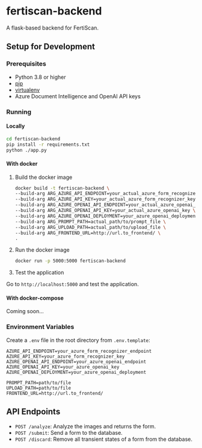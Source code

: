 # fertiscan-backend

A flask-based backend for FertiScan.

## Setup for Development

### Prerequisites

- Python 3.8 or higher
- [pip](https://pip.pypa.io/en/stable/installation/)
- [virtualenv](https://virtualenv.pypa.io/en/latest/installation.html)
- Azure Document Intelligence and OpenAI API keys

### Running

#### Locally

```sh
cd fertiscan-backend
pip install -r requirements.txt
python ./app.py
```

#### With docker

1. Build the docker image

    ```bash
    docker build -t fertiscan-backend \
    --build-arg ARG_AZURE_API_ENDPOINT=your_actual_azure_form_recognizer_endpoint \
    --build-arg ARG_AZURE_API_KEY=your_actual_azure_form_recognizer_key \
    --build-arg ARG_AZURE_OPENAI_API_ENDPOINT=your_actual_azure_openai_endpoint \
    --build-arg ARG_AZURE_OPENAI_API_KEY=your_actual_azure_openai_key \
    --build-arg ARG_AZURE_OPENAI_DEPLOYMENT=your_azure_openai_deployment \
    --build-arg ARG_PROMPT_PATH=actual_path/to/prompt_file \
    --build-arg ARG_UPLOAD_PATH=actual_path/to/upload_file \
    --build-arg ARG_FRONTEND_URL=http://url.to_frontend/ \
    .
    ```

2. Run the docker image

    ```bash
    docker run -p 5000:5000 fertiscan-backend
    ```

3. Test the application

Go to `http://localhost:5000` and test the application.

#### With docker-compose

Coming soon...

### Environment Variables

Create a `.env` file in the root directory from `.env.template`:

```plaintext
AZURE_API_ENDPOINT=your_azure_form_recognizer_endpoint
AZURE_API_KEY=your_azure_form_recognizer_key
AZURE_OPENAI_API_ENDPOINT=your_azure_openai_endpoint
AZURE_OPENAI_API_KEY=your_azure_openai_key
AZURE_OPENAI_DEPLOYMENT=your_azure_openai_deployment

PROMPT_PATH=path/to/file
UPLOAD_PATH=path/to/file
FRONTEND_URL=http://url.to_frontend/
```

## API Endpoints

- `POST /analyze`: Analyze the images and returns the form.
- `POST /submit`: Send a form to the database.
- `POST /discard`: Remove all transient states of a form from the database.

